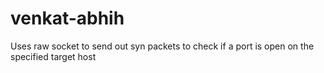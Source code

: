 # venkat-abhih
Uses raw socket to send out syn packets to check if a port is open on the specified target host
